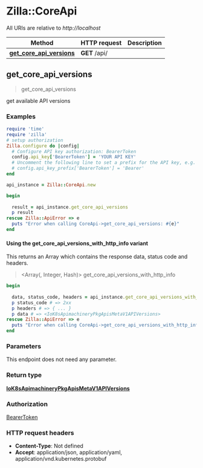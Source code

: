 # Zilla::CoreApi

All URIs are relative to *http://localhost*

| Method | HTTP request | Description |
| ------ | ------------ | ----------- |
| [**get_core_api_versions**](CoreApi.md#get_core_api_versions) | **GET** /api/ |  |


## get_core_api_versions

> <IoK8sApimachineryPkgApisMetaV1APIVersions> get_core_api_versions



get available API versions

### Examples

```ruby
require 'time'
require 'zilla'
# setup authorization
Zilla.configure do |config|
  # Configure API key authorization: BearerToken
  config.api_key['BearerToken'] = 'YOUR API KEY'
  # Uncomment the following line to set a prefix for the API key, e.g. 'Bearer' (defaults to nil)
  # config.api_key_prefix['BearerToken'] = 'Bearer'
end

api_instance = Zilla::CoreApi.new

begin
  
  result = api_instance.get_core_api_versions
  p result
rescue Zilla::ApiError => e
  puts "Error when calling CoreApi->get_core_api_versions: #{e}"
end
```

#### Using the get_core_api_versions_with_http_info variant

This returns an Array which contains the response data, status code and headers.

> <Array(<IoK8sApimachineryPkgApisMetaV1APIVersions>, Integer, Hash)> get_core_api_versions_with_http_info

```ruby
begin
  
  data, status_code, headers = api_instance.get_core_api_versions_with_http_info
  p status_code # => 2xx
  p headers # => { ... }
  p data # => <IoK8sApimachineryPkgApisMetaV1APIVersions>
rescue Zilla::ApiError => e
  puts "Error when calling CoreApi->get_core_api_versions_with_http_info: #{e}"
end
```

### Parameters

This endpoint does not need any parameter.

### Return type

[**IoK8sApimachineryPkgApisMetaV1APIVersions**](IoK8sApimachineryPkgApisMetaV1APIVersions.md)

### Authorization

[BearerToken](../README.md#BearerToken)

### HTTP request headers

- **Content-Type**: Not defined
- **Accept**: application/json, application/yaml, application/vnd.kubernetes.protobuf

